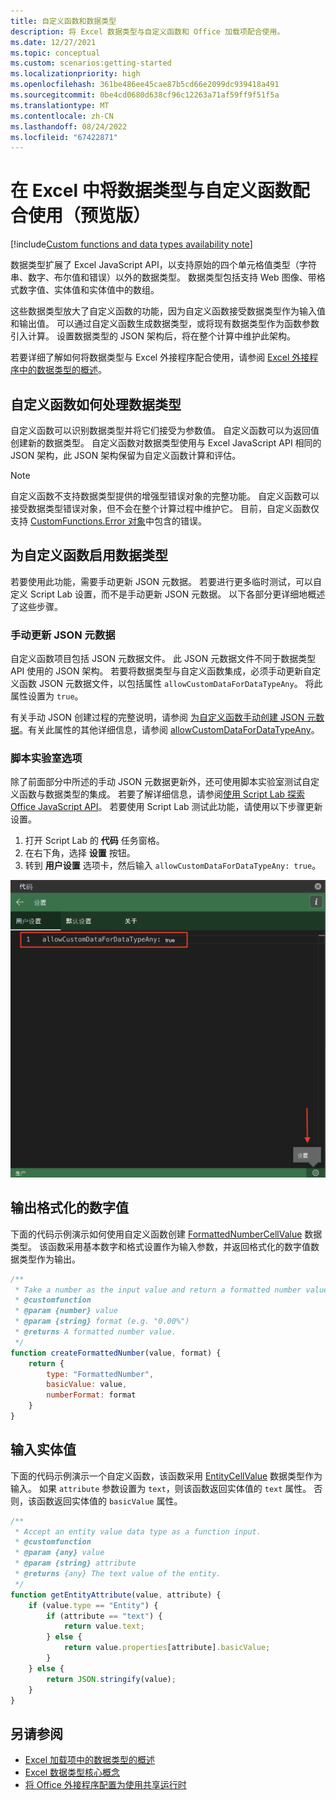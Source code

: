 ```yaml
---
title: 自定义函数和数据类型
description: 将 Excel 数据类型与自定义函数和 Office 加载项配合使用。
ms.date: 12/27/2021
ms.topic: conceptual
ms.custom: scenarios:getting-started
ms.localizationpriority: high
ms.openlocfilehash: 361be486ee45cae87b5cd66e2099dc939418a491
ms.sourcegitcommit: 0be4cd0680d638cf96c12263a71af59ff9f51f5a
ms.translationtype: MT
ms.contentlocale: zh-CN
ms.lasthandoff: 08/24/2022
ms.locfileid: "67422871"
---
```

# <a name="use-data-types-with-custom-functions-in-excel-preview"></a>在 Excel 中将数据类型与自定义函数配合使用（预览版）

[!include[Custom functions and data types availability note](../includes/excel-custom-functions-data-types-note.md)]

数据类型扩展了 Excel JavaScript API，以支持原始的四个单元格值类型（字符串、数字、布尔值和错误）以外的数据类型。 数据类型包括支持 Web 图像、带格式数字值、实体值和实体值中的数组。

这些数据类型放大了自定义函数的功能，因为自定义函数接受数据类型作为输入值和输出值。 可以通过自定义函数生成数据类型，或将现有数据类型作为函数参数引入计算。 设置数据类型的 JSON 架构后，将在整个计算中维护此架构。

若要详细了解如何将数据类型与 Excel 外接程序配合使用，请参阅 [Excel 外接程序中的数据类型的概述](excel-data-types-overview.md)。

## <a name="how-custom-functions-handle-data-types"></a>自定义函数如何处理数据类型

自定义函数可以识别数据类型并将它们接受为参数值。 自定义函数可以为返回值创建新的数据类型。 自定义函数对数据类型使用与 Excel JavaScript API 相同的 JSON 架构，此 JSON 架构保留为自定义函数计算和评估。

> [!NOTE]
> 自定义函数不支持数据类型提供的增强型错误对象的完整功能。 自定义函数可以接受数据类型错误对象，但不会在整个计算过程中维护它。 目前，自定义函数仅支持 [CustomFunctions.Error 对象](custom-functions-errors.md)中包含的错误。

## <a name="enable-data-types-for-custom-functions"></a>为自定义函数启用数据类型

若要使用此功能，需要手动更新 JSON 元数据。 若要进行更多临时测试，可以自定义 Script Lab 设置，而不是手动更新 JSON 元数据。 以下各部分更详细地概述了这些步骤。

### <a name="manually-update-json-metadata"></a>手动更新 JSON 元数据

自定义函数项目包括 JSON 元数据文件。 此 JSON 元数据文件不同于数据类型 API 使用的 JSON 架构。 若要将数据类型与自定义函数集成，必须手动更新自定义函数 JSON 元数据文件，以包括属性 `allowCustomDataForDataTypeAny`。 将此属性设置为 `true`。

有关手动 JSON 创建过程的完整说明，请参阅 [为自定义函数手动创建 JSON 元数据](custom-functions-json.md)。有关此属性的其他详细信息，请参阅 [allowCustomDataForDataTypeAny](custom-functions-json.md#allowcustomdatafordatatypeany-preview)。

### <a name="script-lab-option"></a>脚本实验室选项

除了前面部分中所述的手动 JSON 元数据更新外，还可使用脚本实验室测试自定义函数与数据类型的集成。 若要了解详细信息，请参阅[使用 Script Lab 探索 Office JavaScript API](../overview/explore-with-script-lab.md)。 若要使用 Script Lab 测试此功能，请使用以下步骤更新设置。

1. 打开 Script Lab 的 **代码** 任务窗格。
1. 在右下角，选择 **设置** 按钮。
1. 转到 **用户设置** 选项卡，然后输入 `allowCustomDataForDataTypeAny: true`。

![显示在 Script Lab 中为自定义函数启用数据类型的步骤的屏幕截图。](../images/custom-functions-script-lab-data-type.png)

## <a name="output-a-formatted-number-value"></a>输出格式化的数字值

下面的代码示例演示如何使用自定义函数创建 [FormattedNumberCellValue](/javascript/api/excel/excel.formattednumbercellvalue) 数据类型。 该函数采用基本数字和格式设置作为输入参数，并返回格式化的数字值数据类型作为输出。

```js
/**
 * Take a number as the input value and return a formatted number value as the output.
 * @customfunction
 * @param {number} value
 * @param {string} format (e.g. "0.00%")
 * @returns A formatted number value.
 */
function createFormattedNumber(value, format) {
    return {
        type: "FormattedNumber",
        basicValue: value,
        numberFormat: format
    }
}
```

## <a name="input-an-entity-value"></a>输入实体值

下面的代码示例演示一个自定义函数，该函数采用 [EntityCellValue](/javascript/api/excel/excel.entitycellvalue) 数据类型作为输入。 如果 `attribute` 参数设置为 `text`，则该函数返回实体值的 `text` 属性。 否则，该函数返回实体值的 `basicValue` 属性。

```js
/**
 * Accept an entity value data type as a function input.
 * @customfunction
 * @param {any} value
 * @param {string} attribute
 * @returns {any} The text value of the entity.
 */
function getEntityAttribute(value, attribute) {
    if (value.type == "Entity") {
        if (attribute == "text") {
            return value.text;
        } else {
            return value.properties[attribute].basicValue;
        }
    } else {
        return JSON.stringify(value);
    }
}
```

## <a name="see-also"></a>另请参阅

* [ Excel 加载项中的数据类型的概述](excel-data-types-overview.md)
* [Excel 数据类型核心概念](excel-data-types-concepts.md)
* [将 Office 外接程序配置为使用共享运行时](../develop/configure-your-add-in-to-use-a-shared-runtime.md)
